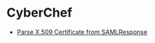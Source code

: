 # CyberChef

- [Parse X.509 Certificate from
  SAMLResponse](https://gchq.github.io/CyberChef/#recipe=From_HTML_Entity()From_Base64('A-Za-z0-9%2B/%3D',true,false)XML_Beautify('%5C%5Ct')XPath_expression('//*%5Blocal-name()%3D%5C'X509Certificate%5C'%5D/text()','%5C%5Cn')Parse_X.509_certificate('Base64'))
